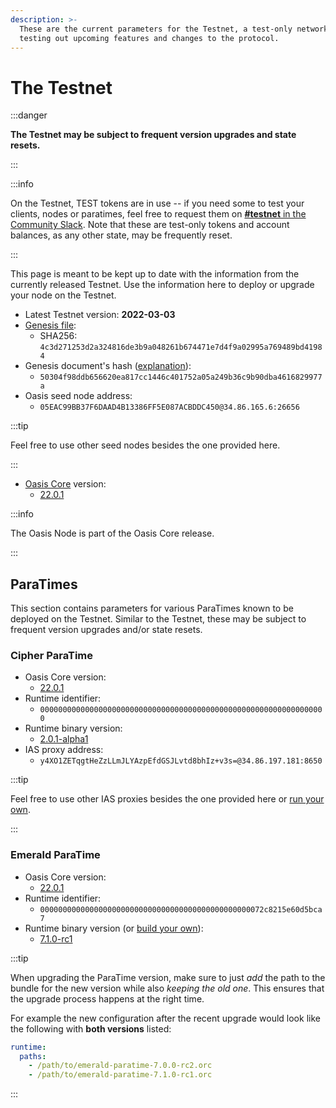 ```yaml
---
description: >-
  These are the current parameters for the Testnet, a test-only network for
  testing out upcoming features and changes to the protocol.
---
```


# The Testnet

:::danger

**The Testnet may be subject to frequent version upgrades and state resets.**

:::

:::info

On the Testnet, TEST tokens are in use -- if you need some to test your clients, nodes or paratimes, feel free to request them on [**#testnet** in the Community Slack](../../oasis-network/connect-with-us). Note that these are test-only tokens and account balances, as any other state, may be frequently reset.

:::

This page is meant to be kept up to date with the information from the currently released Testnet. Use the information here to deploy or upgrade your node on the Testnet.

* Latest Testnet version: **2022-03-03**
* [Genesis file](https://github.com/oasisprotocol/testnet-artifacts/releases/download/2022-03-03/genesis.json):
  * SHA256: `4c3d271253d2a324816de3b9a048261b674471e7d4f9a02995a769489bd41984`
* Genesis document's hash ([explanation](../../oasis-network/genesis-doc#genesis-file-vs-genesis-document)):
  * `50304f98ddb656620ea817cc1446c401752a05a249b36c9b90dba4616829977a`
* Oasis seed node address:
  * `05EAC99BB37F6DAAD4B13386FF5E087ACBDDC450@34.86.165.6:26656`

:::tip

Feel free to use other seed nodes besides the one provided here.

:::

* [Oasis Core](https://github.com/oasisprotocol/oasis-core) version:
  * [22.0.1](https://github.com/oasisprotocol/oasis-core/releases/tag/v22.0.1)

:::info

The Oasis Node is part of the Oasis Core release.

:::

## ParaTimes

This section contains parameters for various ParaTimes known to be deployed on the Testnet. Similar to the Testnet, these may be subject to frequent version upgrades and/or state resets.

### Cipher ParaTime

* Oasis Core version:
  * [22.0.1](https://github.com/oasisprotocol/oasis-core/releases/tag/v22.0.1)
* Runtime identifier:
  * `0000000000000000000000000000000000000000000000000000000000000000`
* Runtime binary version:
  * [2.0.1-alpha1](https://github.com/oasisprotocol/cipher-paratime/releases/tag/v2.0.1-alpha1)
* IAS proxy address:
  * `y4XO1ZETqgtHeZzLLmJLYAzpEfdGSJLvtd8bhIz+v3s=@34.86.197.181:8650`

:::tip

Feel free to use other IAS proxies besides the one provided here or [run your own](../../run-a-node/set-up-your-node/run-an-ias-proxy).

:::

### Emerald ParaTime

* Oasis Core version:
  * [22.0.1](https://github.com/oasisprotocol/oasis-core/releases/tag/v22.0.1)
* Runtime identifier:
  * `00000000000000000000000000000000000000000000000072c8215e60d5bca7`
* Runtime binary version (or [build your own](https://github.com/oasisprotocol/emerald-paratime/tree/v7.1.0-rc1#building)):
  * [7.1.0-rc1](https://github.com/oasisprotocol/emerald-paratime/releases/tag/v7.1.0-rc1)

:::tip

When upgrading the ParaTime version, make sure to just _add_ the path to the
bundle for the new version while also _keeping the old one_. This ensures that
the upgrade process happens at the right time.

For example the new configuration after the recent upgrade would look like the
following with **both versions** listed:

```yaml
runtime:
  paths:
    - /path/to/emerald-paratime-7.0.0-rc2.orc
    - /path/to/emerald-paratime-7.1.0-rc1.orc
```

:::
